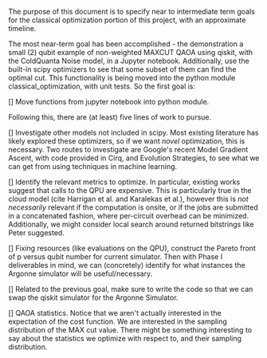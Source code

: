 The purpose of this document is to specify near to intermediate term goals for the classical optimization portion of this project, with an approximate timeline.

The most near-term goal has been accomplished - the demonstration a small (2) qubit example of non-weighted MAXCUT QAOA using qiskit, with the ColdQuanta Noise model, in a Jupyter notebook. Additionally, use the built-in scipy optimizers to see that some subset of them can find the optimal cut. This functionality is being moved into the python module classical_optimization, with unit tests. So the first goal is:

[] Move functions from jupyter notebook into python module.  

Following this, there are (at least) five lines of work to pursue. 

[] Investigate other models not included in scipy. Most existing literature has likely explored these optimizers, so if we want _novel_ optimization, this is necessary. Two routes to investigate are Google's recent Model Gradient Ascent, with code provided in Cirq, and Evolution Strategies, to see what we can get from using techniques in machine learning.

[] Identify the relevant metrics to optimize. In particular, existing works suggest that calls to the QPU are expensive. This is particularly true in the cloud model (cite Harrigan et al. and Karalekas et al.), however this is _not necessarily_ relevant if the computation is onsite, or if the jobs are submitted in a concatenated fashion, where per-circuit overhead can be minimized. Additionally, we might consider local search around returned bitstrings like Peter suggested.

[] Fixing resources (like evaluations on the QPU), construct the Pareto front of p versus qubit number for current simulator. Then with Phase I deliverables in mind, we can (concretely) identify for what instances the Argonne simulator will be useful/necessary.

[] Related to the previous goal, make sure to write the code so that we can swap the qiskit simulator for the Argonne Simulator.

[] QAOA statistics. Notice that we aren't actually interested in the expectation of the cost function. We are interested in the sampling distribution of the MAX cut value. There might be something interesting to say about the statistics we optimize with respect to, and their sampling distribution.
